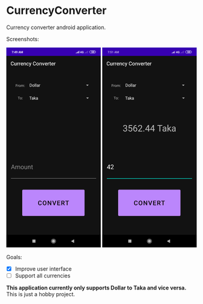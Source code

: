 # CurrencyConverter

Currency converter android application.

Screenshots:

<img src="images/default-screenshot.png" width="250"> <img src="images/usage-screenshot.png" width="250">

Goals:

- [x] Improve user interface
- [ ] Support all currencies

**This application currently only supports Dollar to Taka and vice versa.** This is
just a hobby project.
